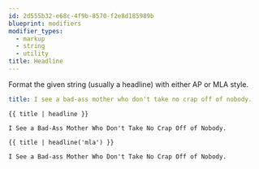 ```yaml
---
id: 2d555b32-e68c-4f9b-8570-f2e8d185989b
blueprint: modifiers
modifier_types:
  - markup
  - string
  - utility
title: Headline
---
```

Format the given string (usually a headline) with either AP or MLA style.

```yaml
title: I see a bad-ass mother who don't take no crap off of nobody.
```

```antlers
{{ title | headline }}
```

```
I See a Bad-Ass Mother Who Don't Take No Crap Off of Nobody.
```

```antlers
{{ title | headline('mla') }}
```

```
I See a Bad-ass Mother Who Don't Take No Crap Off of Nobody.
```
